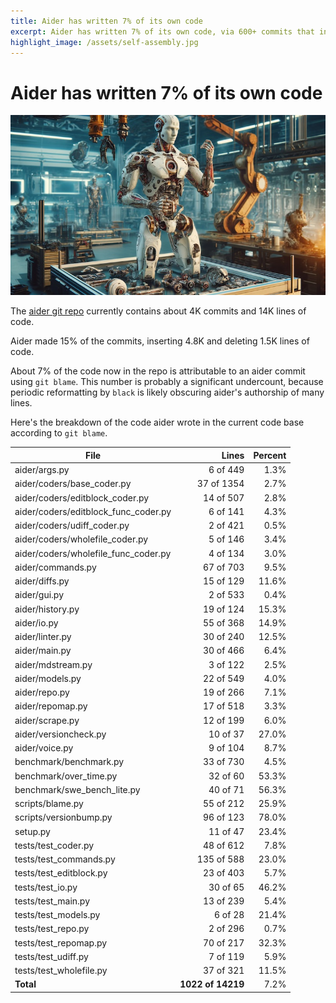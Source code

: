 ```yaml
---
title: Aider has written 7% of its own code
excerpt: Aider has written 7% of its own code, via 600+ commits that inserted 4.8K and deleted 1.5K lines of code.
highlight_image: /assets/self-assembly.jpg
---
```


# Aider has written 7% of its own code

[![self assembly](/assets/self-assembly.jpg)](https://aider.chat/assets/self-assembly.jpg)

The
[aider git repo](https://github.com/paul-gauthier/aider)
currently contains about 4K commits and 14K lines of code.

Aider made 15% of the commits, inserting 4.8K and deleting 1.5K lines of code.

About 7% of the code now in the repo is attributable to an aider commit
using `git blame`.
This number is probably a significant undercount, because periodic reformatting
by `black` is likely obscuring aider's authorship of many lines.

Here's the breakdown of the code aider wrote in the current code base
according to `git blame`.

| File | Lines | Percent |
|---|---:|---:|
|aider/args.py| 6 of 449 | 1.3% |
|aider/coders/base_coder.py| 37 of 1354 | 2.7% |
|aider/coders/editblock_coder.py| 14 of 507 | 2.8% |
|aider/coders/editblock_func_coder.py| 6 of 141 | 4.3% |
|aider/coders/udiff_coder.py| 2 of 421 | 0.5% |
|aider/coders/wholefile_coder.py| 5 of 146 | 3.4% |
|aider/coders/wholefile_func_coder.py| 4 of 134 | 3.0% |
|aider/commands.py| 67 of 703 | 9.5% |
|aider/diffs.py| 15 of 129 | 11.6% |
|aider/gui.py| 2 of 533 | 0.4% |
|aider/history.py| 19 of 124 | 15.3% |
|aider/io.py| 55 of 368 | 14.9% |
|aider/linter.py| 30 of 240 | 12.5% |
|aider/main.py| 30 of 466 | 6.4% |
|aider/mdstream.py| 3 of 122 | 2.5% |
|aider/models.py| 22 of 549 | 4.0% |
|aider/repo.py| 19 of 266 | 7.1% |
|aider/repomap.py| 17 of 518 | 3.3% |
|aider/scrape.py| 12 of 199 | 6.0% |
|aider/versioncheck.py| 10 of 37 | 27.0% |
|aider/voice.py| 9 of 104 | 8.7% |
|benchmark/benchmark.py| 33 of 730 | 4.5% |
|benchmark/over_time.py| 32 of 60 | 53.3% |
|benchmark/swe_bench_lite.py| 40 of 71 | 56.3% |
|scripts/blame.py| 55 of 212 | 25.9% |
|scripts/versionbump.py| 96 of 123 | 78.0% |
|setup.py| 11 of 47 | 23.4% |
|tests/test_coder.py| 48 of 612 | 7.8% |
|tests/test_commands.py| 135 of 588 | 23.0% |
|tests/test_editblock.py| 23 of 403 | 5.7% |
|tests/test_io.py| 30 of 65 | 46.2% |
|tests/test_main.py| 13 of 239 | 5.4% |
|tests/test_models.py| 6 of 28 | 21.4% |
|tests/test_repo.py| 2 of 296 | 0.7% |
|tests/test_repomap.py| 70 of 217 | 32.3% |
|tests/test_udiff.py| 7 of 119 | 5.9% |
|tests/test_wholefile.py| 37 of 321 | 11.5% |
| **Total** | **1022 of 14219** | 7.2% |


